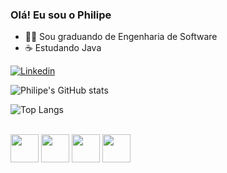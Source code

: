 ### Olá! Eu sou o Philipe

- 👨‍🎓 Sou graduando de Engenharia de Software
- ☕ Estudando Java

[![Linkedin](https://img.shields.io/badge/LinkedIn-0077B5?style=for-the-badge&logo=linkedin&logoColor=white)](https://www.linkedin.com/in/ophilipelima/)

![Philipe's GitHub stats](https://github-readme-stats.vercel.app/api?username=ophilipelima&show_icons=true&theme=merko)


![Top Langs](https://github-readme-stats.vercel.app/api/top-langs/?username=ophilipelima&layout=compact)

<div style=display: iline_block><br/>
  <img src="https://cdn.jsdelivr.net/gh/devicons/devicon/icons/java/java-original-wordmark.svg" heigth="35"         width="45"/> 
  <img src="https://cdn.jsdelivr.net/gh/devicons/devicon/icons/c/c-original.svg" heigth="35" width="45" />
  <img src="https://cdn.jsdelivr.net/gh/devicons/devicon/icons/html5/html5-original-wordmark.svg" heigth="35" width="45" />
  <img src="https://cdn.jsdelivr.net/gh/devicons/devicon/icons/css3/css3-original-wordmark.svg" heigth="35" width="45" />
</div>
